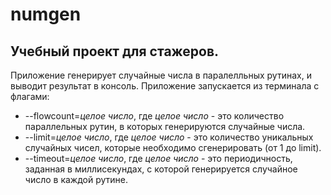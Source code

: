 # numgen
## Учебный проект для стажеров.
Приложение генерирует случайные числа в паралелльных рутинах, и выводит результат в консоль.
Приложение запускается из терминала с флагами:
* --flowcount=*целое число*, где *целое число* - это количество параллельных рутин, в которых генерируются случайные числа.
* --limit=*целое число*, где *целое число* - это количество уникальных случайных чисел, которые необходимо сгенерировать (от 1 до limit).
* --timeout=*целое число*, где *целое число* - это периодичность, заданная в миллисекундах, с которой генерируется случайное число в каждой рутине.
